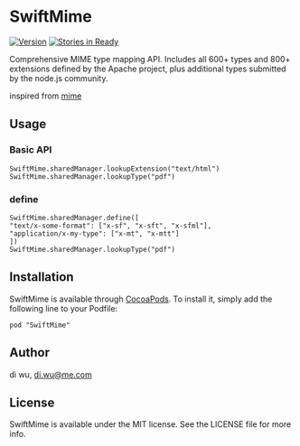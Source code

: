 
# SwiftMime

[![Version](https://img.shields.io/cocoapods/v/ObjectiveMime.svg?style=flat)](http://cocoadocs.org/docsets/SwiftMime)
[![Stories in Ready](https://badge.waffle.io/weekwood/SwiftMime.png?label=ready&title=Ready)](https://waffle.io/weekwood/SwiftMime)

Comprehensive MIME type mapping API. Includes all 600+ types and 800+ extensions defined by the Apache project, plus additional types submitted by the node.js community.

inspired from [mime](https://github.com/broofa/node-mime)

## Usage

### Basic API

    SwiftMime.sharedManager.lookupExtension("text/html")
    SwiftMime.sharedManager.lookupType("pdf")

### define

  	SwiftMime.sharedManager.define([
  	"text/x-some-format": ["x-sf", "x-sft", "x-sfml"],
  	"application/x-my-type": ["x-mt", "x-mtt"]
  	])
	SwiftMime.sharedManager.lookupType("pdf")

## Installation

SwiftMime is available through [CocoaPods](http://cocoapods.org). To install
it, simply add the following line to your Podfile:

    pod "SwiftMime"

## Author

di wu, di.wu@me.com

## License

SwiftMime is available under the MIT license. See the LICENSE file for more info.
